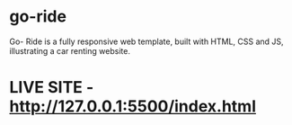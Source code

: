 # go-ride
Go- Ride is a fully responsive web template, built with HTML, CSS and JS, illustrating a car renting website.

# LIVE SITE - http://127.0.0.1:5500/index.html
